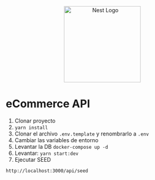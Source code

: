<p align="center">
  <a href="http://nestjs.com/" target="blank"><img src="https://nestjs.com/img/logo-small.svg" width="200" alt="Nest Logo" /></a>
</p>

# eCommerce API

1. Clonar proyecto
2. `yarn install`
3. Clonar el archivo `.env.template` y renombrarlo a `.env`
4. Cambiar las variables de entorno
5. Levantar la DB
   `docker-compose up -d`
6. Levantar: `yarn start:dev`
7. Ejecutar SEED
```
http://localhost:3000/api/seed
```

